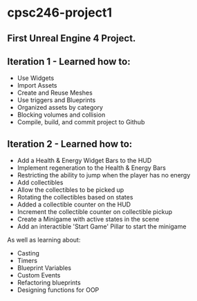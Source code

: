 # cpsc246-project1
## First Unreal Engine 4 Project.

## Iteration 1 - Learned how to:
- Use Widgets
- Import Assets
- Create and Reuse Meshes
- Use triggers and Blueprints
- Organized assets by category
- Blocking volumes and collision
- Compile, build, and commit project to Github

## Iteration 2 - Learned how to:
- Add a Health & Energy Widget Bars to the HUD
- Implement regeneration to the Health & Energy Bars
- Restricting the ability to jump when the player has no energy
- Add collectibles
- Allow the collectibles to be picked up
- Rotating the collectibles based on states
- Added a collectible counter on the HUD
- Increment the collectible counter on collectible pickup
- Create a Minigame with active states in the scene
- Add an interactible 'Start Game' Pillar to start the minigame

As well as learning about:
  - Casting
  - Timers
  - Blueprint Variables
  - Custom Events
  - Refactoring blueprints
  - Designing functions for OOP
